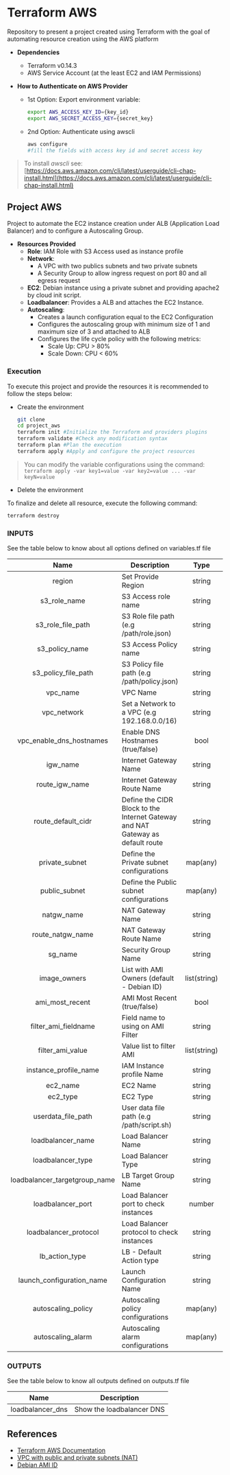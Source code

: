 # Terraform AWS

Repository to present a project created using Terraform with the goal of automating resource creation using the AWS platform

* **Dependencies**
  - Terraform v0.14.3
  - AWS Service Account (at the least EC2 and IAM Permissions)

* **How to Authenticate on AWS Provider**
  -  1st Option: Export environment variable:

     ```bash
     export AWS_ACCESS_KEY_ID={key_id}
     export AWS_SECRET_ACCESS_KEY={secret_key}
     ```

  - 2nd Option: Authenticate using awscli
    ```bash
    aws configure
    #fill the fields with access key id and secret access key
    ```

> To install _awscli_ see: [https://docs.aws.amazon.com/cli/latest/userguide/cli-chap-install.html](https://docs.aws.amazon.com/cli/latest/userguide/cli-chap-install.html)

## Project AWS

Project to automate the EC2 instance creation under ALB (Application Load Balancer) and to configure a Autoscaling Group. 

* **Resources Provided**
  - **Role**: IAM Role with S3 Access used as instance profile
  - **Network**: 
    - A VPC with two publics subnets and two private subnets 
    - A Security Group to allow ingress request on port 80 and all egress request
  - **EC2**: Debian instance using a private subnet and providing apache2 by cloud init script.
  - **Loadbalancer**: Provides a ALB and attaches the EC2 Instance.
  - **Autoscaling**: 
    - Creates a launch configuration equal to the EC2 Configuration 
    - Configures the autoscaling group with minimum size of 1 and maximum size of 3 and attached to ALB
    - Configures the life cycle policy with the following metrics:
      - Scale Up: CPU > 80%
      - Scale Down: CPU < 60% 

### Execution

To execute this project and provide the resources it is recommended to follow the steps below:

* Create the environment 

  ```bash
  git clone 
  cd project_aws
  terraform init #Initialize the Terraform and providers plugins
  terraform validate #Check any modification syntax
  terraform plan #Plan the execution 
  terraform apply #Apply and configure the project resources
  ```

> You can modify the variable configurations using the command: `terraform apply -var key1=value -var key2=value ... -var keyN=value`

* Delete the environment

To finalize and delete all resource, execute the following command:

  ```bash
  terraform destroy
  ```

### INPUTS

See the table below to know about all options defined on variables.tf file

Name | Description | Type | Default | 
:----: | ----------- | :----: | :-------: |
region | Set Provide Region | string | us-east-1
s3_role_name | S3 Access role name | string | s3-access-role
s3_role_file_path | S3 Role file path (e.g /path/role.json) | string | files/s3_role.json
s3_policy_name | S3 Access Policy name | string | s3-access-policy
s3_policy_file_path | S3 Policy file path (e.g /path/policy.json) | string | files/s3_policy.json
vpc_name | VPC Name | string | vpc-web
vpc_network | Set a Network to a VPC (e.g 192.168.0.0/16) | string | 192.168.0.0/16
vpc_enable_dns_hostnames | Enable DNS Hostnames (true/false) | bool | true
igw_name | Internet Gateway Name | string | igw-web 
route_igw_name | Internet Gateway Route Name | string | route-igw
route_default_cidr | Define the CIDR Block to the Internet Gateway and NAT Gateway as default route | string | 0.0.0.0/0
private_subnet | Define the Private subnet configurations | map(any) | see [variables.tf](./project_aws/variable.tf#L70) line 70
public_subnet | Define the Public subnet configurations | map(any) | see [variables.tf](./project_aws/variable.tf#L85) line 85
natgw_name | NAT Gateway Name | string | nat-gw
route_natgw_name | NAT Gateway Route Name | string | route-natgw
sg_name | Security Group Name | string | fw-web |
image_owners | List with AMI Owners (default - Debian ID) | list(string) | ["136693071363"]
ami_most_recent | AMI Most Recent (true/false) | bool | true
filter_ami_fieldname | Field name to using on AMI Filter | string | name
filter_ami_value | Value list to filter AMI | list(string) | ["debian-10-amd64-\*"]
instance_profile_name | IAM Instance profile Name | string | s3_access_profile-ec2
ec2_name | EC2 Name | string | instance-web
ec2_type | EC2 Type | string | t2.micro 
userdata_file_path | User data file path (e.g /path/script.sh) | string | files/apache.sh
loadbalancer_name | Load Balancer Name | string | lb-web 
loadbalancer_type | Load Balancer Type | string | application
loadbalancer_targetgroup_name | LB Target Group Name | string | lb-tg-web 
loadbalancer_port  |Load Balancer port to check instances | number | 80
loadbalancer_protocol | Load Balancer protocol to check instances | string | HTTP
lb_action_type | LB - Default Action type | string | forward
launch_configuration_name | Launch Configuration Name | string | lc-web | 
autoscaling_policy | Autoscaling policy configurations | map(any) | see [variables.tf](./project_aws/variable.tf#L224) line 224
autoscaling_alarm | Autoscaling alarm configurations | map(any) | see [variables.tf](./project_aws/variable.tf#241) line 241

### OUTPUTS 

See the table below to know all outputs defined on outputs.tf file

Name | Description 
---- | -----------
loadbalancer_dns | Show the loadbalancer DNS

## References

* [Terraform AWS Documentation](https://registry.terraform.io/providers/hashicorp/aws/latest/docs)
* [VPC with public and private subnets (NAT)](https://docs.aws.amazon.com/vpc/latest/userguide/VPC_Scenario2.html)
* [Debian AMI ID](https://wiki.debian.org/Cloud/AmazonEC2Image/Marketplace)

